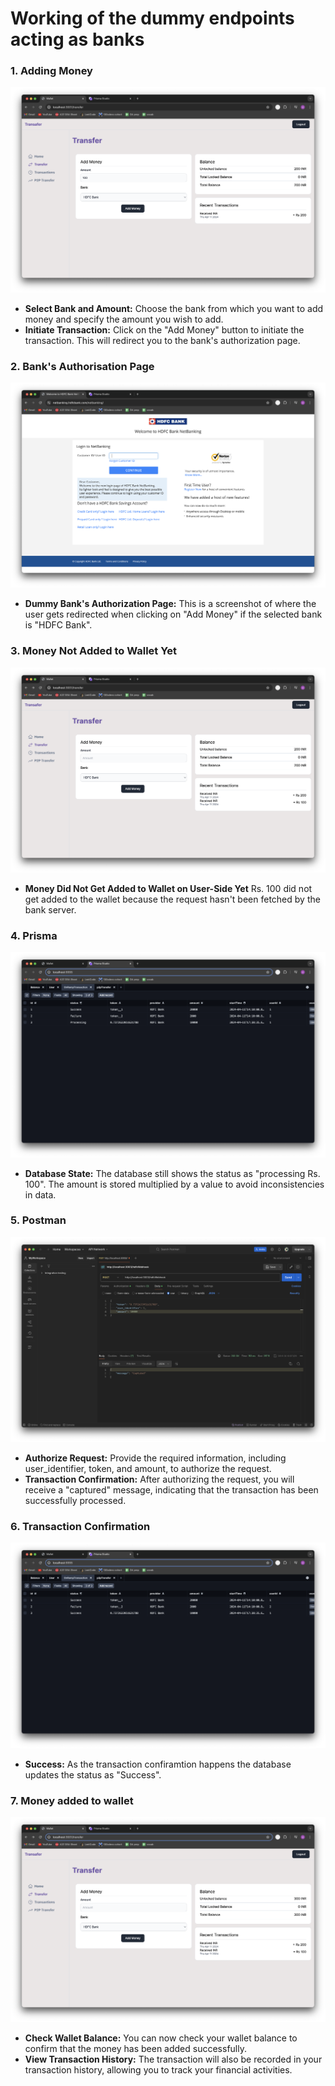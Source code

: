 # Working of the dummy endpoints acting as banks

### 1. Adding Money
![Adding 100](./bank-webhook-images/5.png)
- **Select Bank and Amount:** Choose the bank from which you want to add money and specify the amount you wish to add.
- **Initiate Transaction:** Click on the "Add Money" button to initiate the transaction. This will redirect you to the bank's authorization page.

### 2. Bank's Authorisation Page
![HDFC Bank](./bank-webhook-images/6.png)
- **Dummy Bank's Authorization Page:** This is a screenshot of where the user gets redirected when clicking on "Add Money" if the selected bank is "HDFC Bank".

### 3. Money Not Added to Wallet Yet
![Did not get added 100 to wallet on user_app](./bank-webhook-images/7.png)
- **Money Did Not Get Added to Wallet on User-Side Yet** Rs. 100 did not get added to the wallet because the request hasn't been fetched by the bank server.

### 4. Prisma
![Prisma](./bank-webhook-images/8.png)
- **Database State:** The database still shows the status as "processing Rs. 100". The amount is stored multiplied by a value to avoid inconsistencies in data.

### 5. Postman
![Authorising the request](./bank-webhook-images/10.png)
- **Authorize Request:** Provide the required information, including user_identifier, token, and amount, to authorize the request.
- **Transaction Confirmation:** After authorizing the request, you will receive a "captured" message, indicating that the transaction has been successfully processed.

### 6. Transaction Confirmation
![Success 100](./bank-webhook-images/11.png)
- **Success:** As the transaction confiramtion happens the database updates the status as "Success".

### 7. Money added to wallet
![Money added to the wallet](./bank-webhook-images/12.png)
- **Check Wallet Balance:** You can now check your wallet balance to confirm that the money has been added successfully.
- **View Transaction History:** The transaction will also be recorded in your transaction history, allowing you to track your financial activities.
